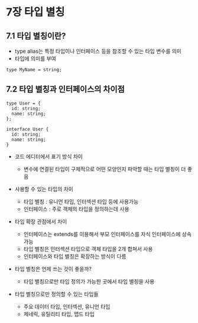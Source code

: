 # 7장 타입 별칭

## 7.1 타입 별칭이란?

- type alias는 특정 타입이나 인터페이스 등을 참조할 수 있는 타입 변수를 의미
- 타입에 의미를 부여

```tsx
type MyName = string;
```

## 7.2 타입 별칭과 인터페이스의 차이점

```tsx
type User = {
  id: string;
  name: string;
};

interface User {
  id: string;
  name: string;
}
```

- 코드 에디터에서 표기 방식 차이

  - 변수에 연결된 타입이 구체적으로 어떤 모양인지 파악할 때는 타입 별칭이 더 좋음

- 사용할 수 있는 타입의 차이

  - 타입 별칭 : 유니언 타입, 인터섹션 타입 등에 사용가능
  - 인터페이스 : 주로 객체의 타입을 정의하는데 사용

- 타입 확장 관점에서 차이

  - 인터페이스는 extends를 이용해서 부모 인터페이스를 자식 인터페이스에 상속 가능
  - 타입 별칭은 인터섹션 타입으로 객체 타입을 2개 합쳐서 사용
  - 인터페이스와 타입 별칭은 확장하는 방식이 다름

- 타입 별칭은 언제 쓰는 것이 좋을까?

  - 타입 별칭으로만 타입 정의가 가능한 곳에서 타입 별칭을 사용

- 타입 별칭으로만 정의할 수 있는 타입들
  - 주요 데이터 타입, 인터섹션, 유니언 타입
  - 제네릭, 유틸리티 타입, 맵드 타입
